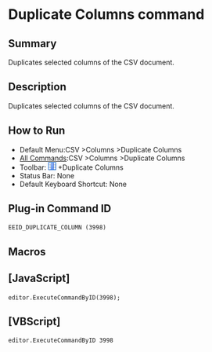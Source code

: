 # Duplicate Columns command

## Summary

Duplicates selected columns of the CSV document.

## Description

Duplicates selected columns of the CSV document.

## How to Run

- Default Menu:CSV \>Columns \>Duplicate Columns
- [All Commands](../tools/all_commands):CSV \>Columns \>Duplicate Columns
- Toolbar: ![](../../images/columns_separators.gif) \+Duplicate Columns
- Status Bar: None
- Default Keyboard Shortcut: None

## Plug-in Command ID

```
EEID_DUPLICATE_COLUMN (3998)
```

## Macros

## \[JavaScript\]

```
editor.ExecuteCommandByID(3998);
```

## \[VBScript\]

```
editor.ExecuteCommandByID 3998
```
